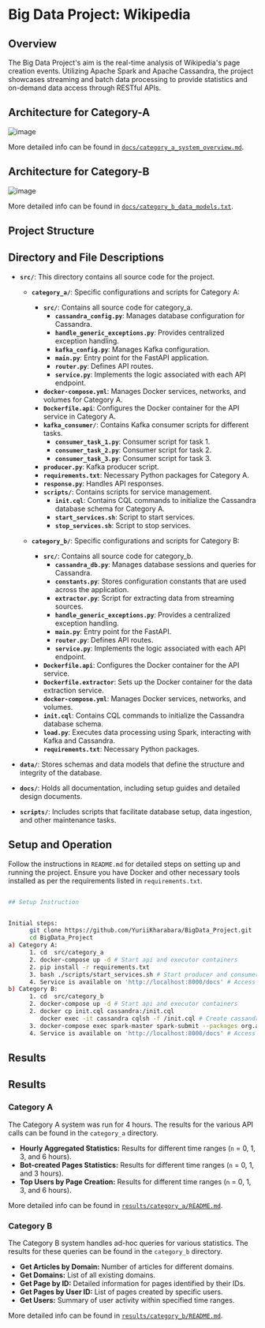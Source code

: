 
# Big Data Project: Wikipedia

## Overview

The Big Data Project's  aim is the real-time analysis of Wikipedia's page creation events. 
Utilizing Apache Spark and Apache Cassandra, the project showcases streaming and batch data processing to provide statistics and on-demand data access through RESTful APIs.

## Architecture for Category-A
![image](https://github.com/YuriiKharabara/BigData_Project/assets/92577132/d61e8ee1-9fb1-4706-bc45-844a538e815a)

More detailed info can be found in [`docs/category_a_system_overview.md`](docs/category_a_system_overview.md).


## Architecture for Category-B
![image](https://github.com/YuriiKharabara/BigData_Project/assets/92577132/79feafa7-473f-4f2a-8422-97136b0fc553)

More detailed info can be found in [`docs/category_b_data_models.txt`](docs/category_b_data_models.txt).


## Project Structure



## Directory and File Descriptions

- **`src/`**: This directory contains all source code for the project.
  - **`category_a/`**: Specific configurations and scripts for Category A:
    
    - **`src/`**: Contains all source code for category_a.
       - **`cassandra_config.py`**: Manages database configuration for Cassandra.
       - **`handle_generic_exceptions.py`**: Provides centralized exception handling.
       - **`kafka_config.py`**: Manages Kafka configuration.
       - **`main.py`**: Entry point for the FastAPI application.
       - **`router.py`**: Defines API routes.
       - **`service.py`**: Implements the logic associated with each API endpoint.
    - **`docker-compose.yml`**: Manages Docker services, networks, and volumes for Category A.
    - **`Dockerfile.api`**: Configures the Docker container for the API service in Category A.
    - **`kafka_consumer/`**: Contains Kafka consumer scripts for different tasks.
       - **`consumer_task_1.py`**: Consumer script for task 1.
       - **`consumer_task_2.py`**: Consumer script for task 2.
       - **`consumer_task_3.py`**: Consumer script for task 3.
    - **`producer.py`**: Kafka producer script.
    - **`requirements.txt`**: Necessary Python packages for Category A.
    - **`response.py`**: Handles API responses.
    - **`scripts/`**: Contains scripts for service management.
       - **`init.cql`**: Contains CQL commands to initialize the Cassandra database schema for Category A.
       - **`start_services.sh`**: Script to start services.
       - **`stop_services.sh`**: Script to stop services.
         
  - **`category_b/`**: Specific configurations and scripts for Category B:
    
    - **`src/`**: Contains all source code for category_b.
       - **`cassandra_db.py`**: Manages database sessions and queries for Cassandra.
       - **`constants.py`**: Stores configuration constants that are used across the application.
       - **`extractor.py`**: Script for extracting data from streaming sources.
       - **`handle_generic_exceptions.py`**: Provides a centralized exception handling.
       - **`main.py`**: Entry point for the  FastAPI.
       - **`router.py`**: Defines API routes.
       - **`service.py`**: Implements the logic associated with each API endpoint. 
    - **`Dockerfile.api`**: Configures the Docker container for the API service.
    - **`Dockerfile.extractor`**: Sets up the Docker container for the data extraction service.
    - **`docker-compose.yml`**: Manages Docker services, networks, and volumes.
    - **`init.cql`**: Contains CQL commands to initialize the Cassandra database schema.
    - **`load.py`**: Executes data processing using Spark, interacting with Kafka and Cassandra.
    - **`requirements.txt`**:  Necessary Python packages.

- **`data/`**: Stores schemas and data models that define the structure and integrity of the database.

- **`docs/`**: Holds all documentation, including setup guides and detailed design documents.

- **`scripts/`**: Includes scripts that facilitate database setup, data ingestion, and other maintenance tasks.

## Setup and Operation

Follow the instructions in `README.md` for detailed steps on setting up and running the project. Ensure you have Docker and other necessary tools installed as per the requirements listed in `requirements.txt`.



```bash

## Setup Instruction


Initial steps:
      git clone https://github.com/YuriiKharabara/BigData_Project.git
      cd BigData_Project
a) Category A:
      1. cd  src/category_a
      2. docker-compose up -d # Start api and executor containers
      2. pip install -r requirements.txt
      3. bash ./scripts/start_services.sh # Start producer and consumers. As a result you can find fullfilled table (Within the next full hour.)
      4. Service is available on 'http://localhost:8000/docs' # Access the endpoins
b) Category B:
      1. cd  src/category_b
      2. docker-compose up -d # Start api and executor containers
      2. docker cp init.cql cassandra:/init.cql
         docker exec -it cassandra cqlsh -f /init.cql # Create cassandra tables
      3. docker-compose exec spark-master spark-submit --packages org.apache.spark:spark-sql-kafka-0-10_2.12:3.5.1,com.datastax.spark:spark-cassandra-connector_2.12:3.0.0 load.py # Start data processing and write to cassandra tables
      4. Service is available on 'http://localhost:8000/docs' # Access the endpoins

```

## Results
## Results

### Category A

The Category A system was run for 4 hours. The results for the various API calls can be found in the `category_a` directory.

- **Hourly Aggregated Statistics:** Results for different time ranges (`n` = 0, 1, 3, and 6 hours).
- **Bot-created Pages Statistics:** Results for different time ranges (`n` = 0, 1, and 3 hours).
- **Top Users by Page Creation:** Results for different time ranges (`n` = 0, 1, 3, and 6 hours).

More detailed info can be found in [`results/category_a/README.md`](results/category_a/README.md).

### Category B

The Category B system handles ad-hoc queries for various statistics. The results for these queries can be found in the `category_b` directory.

- **Get Articles by Domain:** Number of articles for different domains.
- **Get Domains:** List of all existing domains.
- **Get Page by ID:** Detailed information for pages identified by their IDs.
- **Get Pages by User ID:** List of pages created by specific users.
- **Get Users:** Summary of user activity within specified time ranges.

More detailed info can be found in [`results/category_b/README.md`](results/category_b/README.md).
